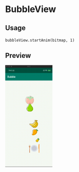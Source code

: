 # BubbleView

## Usage
`` bubbleView.startAnim(bitmap, 1) ``

## Preview

<img src="https://github.com/iostyle/BubbleView/blob/master/other/preview.gif" 
width = "30%" height = "30%" div align=left />

